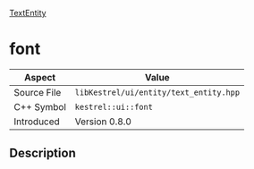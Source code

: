 [TextEntity](index.md)
# font
| Aspect | Value |
| --- | --- |
| Source File | `libKestrel/ui/entity/text_entity.hpp` |
| C++ Symbol | `kestrel::ui::font` |
| Introduced | Version 0.8.0 |
## Description
